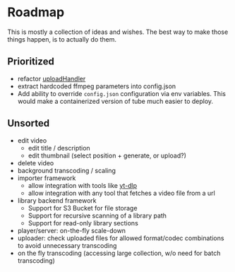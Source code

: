 # Roadmap

This is mostly a collection of ideas and wishes.
The best way to make those things happen, is to actually do them.

## Prioritized

- refactor [uploadHandler](https://git.mills.io/prologic/tube/src/commit/c0ca374a16a75acbf380b133dde6529d7f66bb2b/app/app.go#L226)
- extract hardcoded ffmpeg parameters into config.json
- Add ability to override `config.json` configuration via env variables. This would make a containerized version of tube much easier to deploy.

## Unsorted

- edit video
    - edit title / description
    - edit thumbnail (select position + generate, or upload?)
- delete video
- background transcoding / scaling
- importer framework
    - allow integration with tools like [yt-dlp](https://github.com/yt-dlp/yt-dlp)
    - allow integration with any tool that fetches a video file from a url
- library backend framework
    - Support for S3 Bucket for file storage
    - Support for recursive scanning of a library path
    - Support for read-only library sections
- player/server: on-the-fly scale-down
- uploader: check uploaded files for allowed format/codec combinations to avoid unnecessary transcoding
- on the fly transcoding (accessing large collection, w/o need for batch transcoding)
